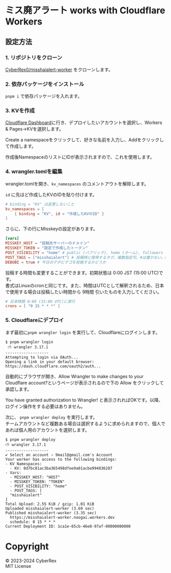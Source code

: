 # ミス廃アラート works with Cloudflare Workers

## 設定方法
### 1. リポジトリをクローン
[CyberRex0/misshaialert-worker](https://github.com/CyberRex0/misshaialert-worker) をクローンします。

### 2. 依存パッケージをインストール
`pnpm i` で依存パッケージを入れます。

### 3. KVを作成
[Cloudflare Dashboard](https://dash.cloudflare.com/)に行き、デプロイしたいアカウントを選択し、Workers & Pages→KVを選択します。

Create a namespaceをクリックして、好きな名前を入力し、Addをクリックして作成します。

作成後NamespaceのリストにIDが表示されますので、これを使用します。

### 4. wrangler.tomlを編集
wrangler.tomlを開き、`kv_namespaces` のコメントアウトを解除します。

`id` に先ほど作成したKVのIDを貼り付けます。

```toml
# binding = "KV" は変更しないこと
kv_namespaces = [
    { binding = "KV", id = "作成したKVのID" }
]
```

さらに、下の行にMisskeyの設定があります。

```toml
[vars]
MISSKEY_HOST = "投稿先サーバーのドメイン"
MISSKEY_TOKEN = "設定で作成したトークン"
POST_VISIBILITY = "home" # public (パブリック), home (ホーム), followers (フォロワーのみ), specified (DM)
POST_TAGS = ["misshaialert"] # 投稿時に使用するタグ。複数指定可。#は書かない。misshaialertはミュート使用者のために推奨
DEBOBI = true # 今日のデボビゲゴを投稿するかどうか
```

投稿する時間も変更することができます。初期状態は 0:00 JST (15:00 UTC)です。<br>
書式はLinuxのcronと同じです。また、時間はUTCとして解釈されるため、日本で使用する場合は投稿したい時間から 9時間 引いたものを入力してください。 

```toml
# 日本時間 0:00 (15:00 UTC)に実行
crons = [ "0 15 * * *" ]
```

### 5. Cloudflareにデプロイ

まず最初に`pnpm wrangler login` を実行して、Cloudflareにログインします。

```
$ pnpm wrangler login                                                                                  
 ⛅️ wrangler 3.17.1
-------------------
Attempting to login via OAuth...
Opening a link in your default browser: https://dash.cloudflare.com/oauth2/auth...
```

自動的にブラウザが開き、Allow Wrangler to make changes to your Cloudflare account?というページが表示されるので下の Allow をクリックして承認します。

You have granted authorization to Wrangler! と表示されればOKです。以降、ログイン操作をする必要はありません。


次に、 `pnpm wrangler deploy` を実行します。<br>
チームアカウントなど複数ある場合は選択するように求められますので、個人であれば個人用のアカウントを選択します。

```
$ pnpm wrangler deploy
⛅️ wrangler 3.17.1
-------------------
✔ Select an account › 9mail@gmail.com's Account
Your worker has access to the following bindings:
- KV Namespaces:
  - KV: 0d7bc81ac3ba365498dfee9a01acbe994836287
- Vars:
  - MISSKEY_HOST: "HOST"
  - MISSKEY_TOKEN: "TOKEN"
  - POST_VISIBILITY: "home"
  - POST_TAGS: [
  "misshaialert"
]
Total Upload: 2.55 KiB / gzip: 1.01 KiB
Uploaded misshaialert-worker (3.69 sec)
Published misshaialert-worker (3.35 sec)
  https://misshaialert-worker.noogai.workers.dev
  schedule: 0 15 * * *
Current Deployment ID: 1ca1e-65cb-46e8-97af-00000000000
```

# Copyright
&copy; 2023-2024 CyberRex<br>
MIT License
